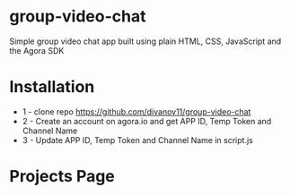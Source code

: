# group-video-chat

Simple group video chat app built using plain HTML, CSS, JavaScript and the Agora SDK

# Installation

- 1 - clone repo https://github.com/divanov11/group-video-chat
- 2 - Create an account on agora.io and get APP ID, Temp Token and Channel Name
- 3 - Update APP ID, Temp Token and Channel Name in script.js

# Projects Page
